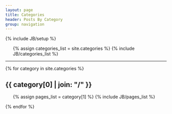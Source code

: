 ```yaml
---
layout: page
title: Categories
header: Posts By Category
group: navigation
---
```

{% include JB/setup %}

<ul class="tag_box inline">
  {% assign categories_list = site.categories %}
  {% include JB/categories_list %}
</ul>

---

{% for category in site.categories %} 
  <h2 id="{{ category[0] }}-ref">{{ category[0] | join: "/" }}</h2>
  <ul>
    {% assign pages_list = category[1] %}  
    {% include JB/pages_list %}
  </ul>
{% endfor %}


